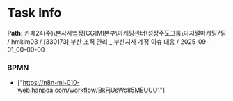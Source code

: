 # Task Info

**Path:** 카페24(주)\본사사업장\[CG]MI본부\마케팅센터\성장주도그룹\디지털마케팅7팀 / hmkim03 / [330173] 부산 조직 관리 _ 부산지사 계정 이슈 대응 / 2025-09-01_00-00-00

### BPMN
- ["https://n8n-mi-010-web.hanpda.com/workflow/BkFjUsWc85MEUUU1"]

